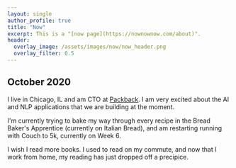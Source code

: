 ```yaml
---
layout: single
author_profile: true
title: "Now"
excerpt: This is a "[now page](https://nownownow.com/about)".
header:
  overlay_image: /assets/images/now/now_header.png
  overlay_filter: 0.5
---
```


## October 2020

I live in Chicago, IL and am CTO at [Packback](https://packback.co).  I am very excited about the AI and NLP applications that we are building at the moment.

I'm currently trying to bake my way through every recipe in the Bread Baker's Apprentice (currently on Italian Bread), and am restarting running with Couch to 5k, currently on Week 6.

I wish I read more books.  I used to read on my commute, and now that I work from home, my reading has just dropped off a precipice.

